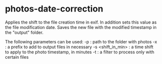 # photos-date-correction

Applies the shift to the file creation time in exif. In addition sets this value as the file modification date. Saves the new file with the modified timestamp in the "output" folder. 

The following parameters can be used:
-p <path> : path to the folder with photos
-x <prefix> : a prefix to add to output files in necessary
-s <shift_in_min> : a time shift to apply to the photo timestamp, in minutes
-t <filter> : a filter to process only with certain files
